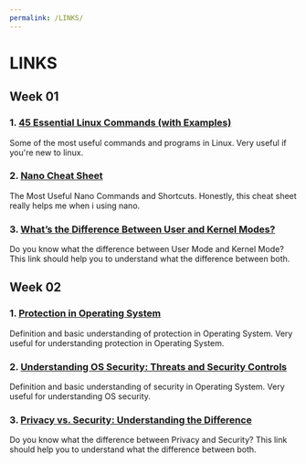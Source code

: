 ```yaml
---
permalink: /LINKS/
---
```


# LINKS

## Week 01
### 1. [45 Essential Linux Commands (with Examples)](https://www.tutorialworks.com/linux-commands/)
Some of the most useful commands and programs in Linux. Very useful if you're new to linux.
### 2. [Nano Cheat Sheet](http://www.cheat-sheets.org/saved-copy/Nano_Cheat_Sheet.pdf)
The Most Useful Nano Commands and Shortcuts. Honestly, this cheat sheet really helps me when i using nano.
### 3. [What’s the Difference Between User and Kernel Modes?](https://www.baeldung.com/cs/user-kernel-modes)
Do you know what the difference between User Mode and Kernel Mode? This link should help you to understand what the difference between both.

## Week 02
### 1. [Protection in Operating System](https://www.javatpoint.com/protection-in-operating-system)
Definition and basic understanding of protection in Operating System. Very useful for understanding protection in Operating System.
### 2. [Understanding OS Security: Threats and Security Controls](https://www.hysolate.com/learn/sandboxing/understanding-os-security-threats-and-security-controls/)
Definition and basic understanding of security in Operating System. Very useful for understanding OS security.
### 3. [Privacy vs. Security: Understanding the Difference](https://www.auditboard.com/blog/privacy-vs-security/#:~:text=Privacy%20typically%20refers%20to%20the,%2C%20leak%2C%20or%20cyber%20attack.)
Do you know what the difference between Privacy and Security? This link should help you to understand what the difference between both.

